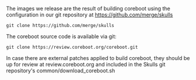 The images we release are the result of building coreboot using the
configuration in our git repository at https://github.com/merge/skulls

	git clone https://github.com/merge/skulls

The coreboot source code is available via git:

	git clone https://review.coreboot.org/coreboot.git

In case there are external patches applied to build coreboot, they should
be up for review at review.coreboot.org and included in the Skulls git
repository's common/download_coreboot.sh
